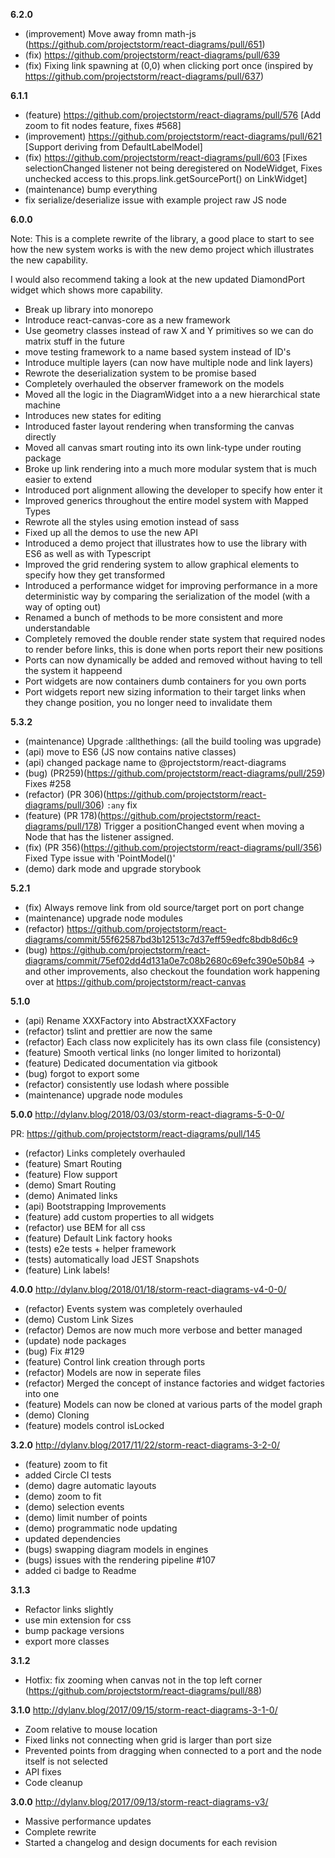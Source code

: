__6.2.0__

* (improvement) Move away fromn math-js (https://github.com/projectstorm/react-diagrams/pull/651)
* (fix) https://github.com/projectstorm/react-diagrams/pull/639
* (fix) Fixing link spawning at (0,0) when clicking port once (inspired by https://github.com/projectstorm/react-diagrams/pull/637)

__6.1.1__

* (feature) https://github.com/projectstorm/react-diagrams/pull/576 [Add zoom to fit nodes feature, fixes #568]
* (improvement) https://github.com/projectstorm/react-diagrams/pull/621 [Support deriving from DefaultLabelModel]
* (fix) https://github.com/projectstorm/react-diagrams/pull/603
   [Fixes selectionChanged listener not being deregistered on NodeWidget, Fixes unchecked access to this.props.link.getSourcePort() on LinkWidget]
* (maintenance) bump everything
* fix serialize/deserialize issue with example project raw JS node

__6.0.0__

Note: This is a complete rewrite of the library, a good place to start to see how the new system works
is with the new demo project which illustrates the new capability.

I would also recommend taking a look at the new updated DiamondPort widget which shows more capability.

* Break up library into monorepo
* Introduce react-canvas-core as a new framework
* Use geometry classes instead of raw X and Y primitives so we can do matrix stuff in the future
* move testing framework to a name based system instead of ID's
* Introduce multiple layers (can now have multiple node and link layers)
* Rewrote the deserialization system to be promise based
* Completely overhauled the observer framework on the models
* Moved all the logic in the DiagramWidget into a a new hierarchical state machine
* Introduces new states for editing
* Introduced faster layout rendering when transforming the canvas directly
* Moved all canvas smart routing into its own link-type under routing package
* Broke up link rendering into a much more modular system that is much easier to extend
* Introduced port alignment allowing the developer to specify how enter it
* Improved generics throughout the entire model system with Mapped Types
* Rewrote all the styles using emotion instead of sass
* Fixed up all the demos to use the new API
* Introduced a demo project that illustrates how to use the library with ES6 as well as with Typescript
* Improved the grid rendering system to allow graphical elements to specify how they get transformed
* Introduced a performance widget for improving performance in a more deterministic way by comparing the serialization of the model (with a way of opting out)
* Renamed a bunch of methods to be more consistent and more understandable
* Completely removed the double render state system that required nodes to render before links, this is done when ports report their new positions
* Ports can now dynamically be added and removed without having to tell the system it happeend
* Port widgets are now containers dumb containers for you own ports
* Port widgets report new sizing information to their target links when they change position, you no longer need to invalidate them

__5.3.2__

* (maintenance) Upgrade :allthethings: (all the build tooling was upgrade)
* (api) move to ES6 (JS now contains native classes)
* (api) changed package name to @projectstorm/react-diagrams
* (bug) (PR259)(https://github.com/projectstorm/react-diagrams/pull/259) Fixes #258
* (refactor) (PR 306)(https://github.com/projectstorm/react-diagrams/pull/306) `:any` fix
* (feature) (PR 178)(https://github.com/projectstorm/react-diagrams/pull/178) Trigger a positionChanged event when moving a Node that has the listener assigned.
* (fix) (PR 356)(https://github.com/projectstorm/react-diagrams/pull/356) Fixed Type issue with 'PointModel()'
* (demo) dark mode and upgrade storybook

__5.2.1__

* (fix) Always remove link from old source/target port on port change
* (maintenance) upgrade node modules
* (refactor) https://github.com/projectstorm/react-diagrams/commit/55f62587bd3b12513c7d37eff59edfc8bdb8d6c9
* (bug) https://github.com/projectstorm/react-diagrams/commit/75ef02dd4d131a0e7c08b2680c69efc390e50b84
-> and other improvements, also checkout the foundation work happening over at https://github.com/projectstorm/react-canvas

__5.1.0__

* (api) Rename XXXFactory into AbstractXXXFactory
* (refactor) tslint and prettier are now the same
* (refactor) Each class now explicitely has its own class file (consistency)
* (feature) Smooth vertical links (no longer limited to horizontal)
* (feature) Dedicated documentation via gitbook
* (bug) forgot to export some
* (refactor) consistently use lodash where possible
* (maintenance) upgrade node modules

__5.0.0__ http://dylanv.blog/2018/03/03/storm-react-diagrams-5-0-0/

PR: https://github.com/projectstorm/react-diagrams/pull/145

* (refactor) Links completely overhauled
* (feature) Smart Routing
* (feature) Flow support
* (demo) Smart Routing
* (demo) Animated links
* (api) Bootstrapping Improvements
* (feature) add custom properties to all widgets
* (refactor) use BEM for all css
* (feature) Default Link factory hooks
* (tests) e2e tests + helper framework
* (tests) automatically load JEST Snapshots
* (feature) Link labels!

__4.0.0__ http://dylanv.blog/2018/01/18/storm-react-diagrams-v4-0-0/

* (refactor) Events system was completely overhauled
* (demo) Custom Link Sizes
* (refactor) Demos are now much more verbose and better managed
* (update) node packages
* (bug) Fix #129
* (feature) Control link creation through ports
* (refactor) Models are now in seperate files
* (refactor) Merged the concept of instance factories and widget factories into one
* (feature) Models can now be cloned at various parts of the model graph
* (demo) Cloning
* (feature) models control isLocked

__3.2.0__ http://dylanv.blog/2017/11/22/storm-react-diagrams-3-2-0/
* (feature) zoom to fit
* added Circle CI tests
* (demo) dagre automatic layouts
* (demo) zoom to fit
* (demo) selection events
* (demo) limit number of points
* (demo) programmatic node updating
* updated dependencies
* (bugs) swapping diagram models in engines
* (bugs) issues with the rendering pipeline #107
* added ci badge to Readme

__3.1.3__
* Refactor links slightly
* use min extension for css
* bump package versions
* export more classes

__3.1.2__
* Hotfix: fix zooming when canvas not in the top left corner
(https://github.com/projectstorm/react-diagrams/pull/88)

__3.1.0__ http://dylanv.blog/2017/09/15/storm-react-diagrams-3-1-0/
* Zoom relative to mouse location
* Fixed links not connecting when grid is larger than port size
* Prevented points from dragging when connected to a port and the node itself is not selected
* API fixes
* Code cleanup

__3.0.0__ http://dylanv.blog/2017/09/13/storm-react-diagrams-v3/
* Massive performance updates
* Complete rewrite
* Started a changelog and design documents for each revision
